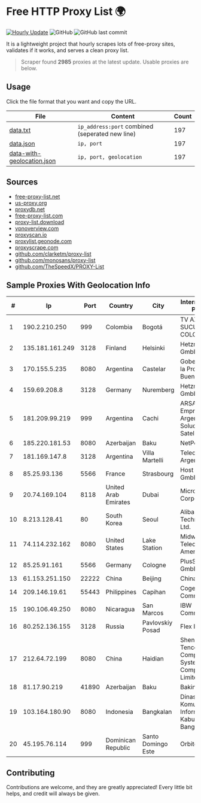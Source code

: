 
# Free HTTP Proxy List 🌍

[![Hourly Update](https://github.com/mertguvencli/http-proxy-list/actions/workflows/main.yml/badge.svg?branch=main)](https://github.com/mertguvencli/http-proxy-list/actions/workflows/main.yml)
![GitHub](https://img.shields.io/github/license/mertguvencli/http-proxy-list)
![GitHub last commit](https://img.shields.io/github/last-commit/mertguvencli/http-proxy-list)

It is a lightweight project that hourly scrapes lots of free-proxy sites, validates if it works, and serves a clean proxy list.


> Scraper found **2985** proxies at the latest update. Usable proxies are below.

## Usage

Click the file format that you want and copy the URL.


|File|Content|Count|
|----|-------|-----|
|[data.txt](https://raw.githubusercontent.com/mertguvencli/http-proxy-list/main/proxy-list/data.txt)|`ip_address:port` combined (seperated new line)|197|
|[data.json](https://raw.githubusercontent.com/mertguvencli/http-proxy-list/main/proxy-list/data.json)|`ip, port`|197|
|[data-with-geolocation.json](https://raw.githubusercontent.com/mertguvencli/http-proxy-list/main/proxy-list/data-with-geolocation.json)|`ip, port, geolocation`|197|

## Sources

* [free-proxy-list.net](https://free-proxy-list.net)
* [us-proxy.org](https://www.us-proxy.org)
* [proxydb.net](http://proxydb.net)
* [free-proxy-list.com](https://free-proxy-list.com/?page=&port=&type%5B%5D=http&type%5B%5D=https&up_time=0&search=Search)
* [proxy-list.download](https://www.proxy-list.download/HTTP)
* [vpnoverview.com](https://vpnoverview.com/privacy/anonymous-browsing/free-proxy-servers)
* [proxyscan.io](https://www.proxyscan.io)
* [proxylist.geonode.com](https://proxylist.geonode.com/api/proxy-list?limit=300&page=1&sort_by=lastChecked&sort_type=desc&protocols=http,https)
* [proxyscrape.com](https://api.proxyscrape.com/v2/?request=displayproxies&protocol=http&timeout=10000&country=all&ssl=all&anonymity=all)
* [github.com/clarketm/proxy-list](https://raw.githubusercontent.com/clarketm/proxy-list/master/proxy-list-raw.txt)
* [github.com/monosans/proxy-list](https://raw.githubusercontent.com/monosans/proxy-list/main/proxies/http.txt)
* [github.com/TheSpeedX/PROXY-List](https://raw.githubusercontent.com/TheSpeedX/PROXY-List/master/http.txt)


## Sample Proxies With Geolocation Info

|#|Ip|Port|Country|City|Internet Service Provider|
|-|--|----|-------|----|-------------------------|
|1|190.2.210.250|999|Colombia|Bogotá|TV AZTECA SUCURSAL COLOMBIA|
|2|135.181.161.249|3128|Finland|Helsinki|Hetzner Online GmbH|
|3|170.155.5.235|8080|Argentina|Castelar|Gobernacion de la Provincia de Buenos Aires|
|4|159.69.208.8|3128|Germany|Nuremberg|Hetzner Online GmbH|
|5|181.209.99.219|999|Argentina|Cachi|ARSAT - Empresa Argentina de Soluciones Satelitales S.A.|
|6|185.220.181.53|8080|Azerbaijan|Baku|NetPoint LLC|
|7|181.169.147.8|3128|Argentina|Villa Martelli|Telecom Argentina S.A|
|8|85.25.93.136|5566|France|Strasbourg|Host Europe GmbH|
|9|20.74.169.104|8118|United Arab Emirates|Dubai|Microsoft Corporation|
|10|8.213.128.41|80|South Korea|Seoul|Alibaba (US) Technology Co., Ltd.|
|11|74.114.232.162|8080|United States|Lake Station|Midwest Telecom of America, Inc|
|12|85.25.91.161|5566|Germany|Cologne|PlusServer GmbH|
|13|61.153.251.150|22222|China|Beijing|Chinanet|
|14|209.146.19.61|55443|Philippines|Capihan|Cogent Communications|
|15|190.106.49.250|8080|Nicaragua|San Marcos|IBW Communications|
|16|80.252.136.155|3128|Russia|Pavlovskiy Posad|Flex ISP|
|17|212.64.72.199|8080|China|Haidian|Shenzhen Tencent Computer Systems Company Limited|
|18|81.17.90.219|41890|Azerbaijan|Baku|Bakinternet ISP|
|19|103.164.180.90|8080|Indonesia|Bangkalan|Dinas Komunikasi dan Informatika Kabupaten Bangkalan|
|20|45.195.76.114|999|Dominican Republic|Santo Domingo Este|Orbitek SRL|



## Contributing

Contributions are welcome, and they are greatly appreciated! Every
little bit helps, and credit will always be given.

